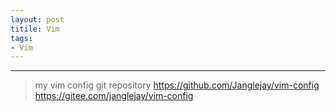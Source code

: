 ```yaml
---
layout: post 
titile: Vim
tags:
- Vim
---
```

---

> my vim config git repository
> https://github.com/Janglejay/vim-config
> https://gitee.com/janglejay/vim-config
